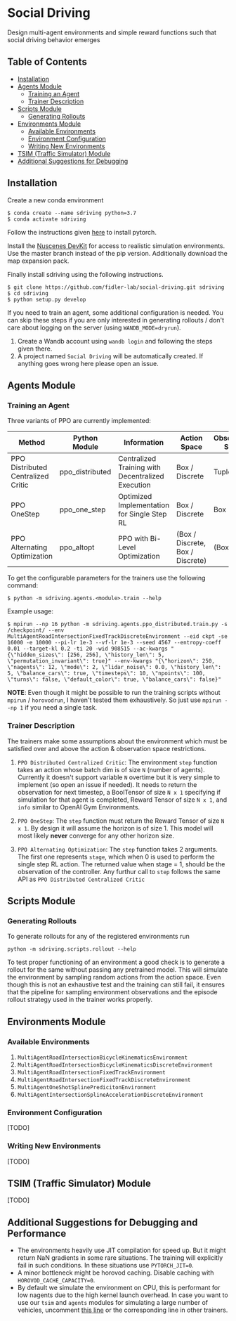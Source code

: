 # Social Driving
Design multi-agent environments and simple reward functions such that social driving behavior emerges

## Table of Contents

* [Installation](#installation)
* [Agents Module](#agents-module)
    * [Training an Agent](#training-an-agent)
    * [Trainer Description](#trainer-description)
* [Scripts Module](#scripts-module)
    * [Generating Rollouts](#generating-rollouts)
* [Environments Module](#environments-module)
    * [Available Environments](#available-environments)
    * [Environment Configuration](#environment-configuration)
    * [Writing New Environments](#writing-new-environments)
* [TSIM (Traffic Simulator) Module](#tsim-traffic-simulator-module)
* [Additional Suggestions for Debugging](#additional-suggestions-for-debugging)

## Installation

Create a new conda environment

```
$ conda create --name sdriving python=3.7
$ conda activate sdriving
```

Follow the instructions given [here](https://pytorch.org/get-started/locally/) to install pytorch.

Install the [Nuscenes DevKit](https://github.com/nutonomy/nuscenes-devkit/) for access to realistic simulation environments. Use the master branch instead of the pip version. Additionally download the map expansion pack.

Finally install sdriving using the following instructions.

```
$ git clone https://github.com/fidler-lab/social-driving.git sdriving
$ cd sdriving
$ python setup.py develop
```

If you need to train an agent, some additional configuration is needed. You can skip these steps if you are only interested in generating rollouts / don't care about logging on the server (using `WANDB_MODE=dryrun`).

1. Create a Wandb account using `wandb login` and following the steps given there.
2. A project named `Social Driving` will be automatically created. If anything goes wrong here please open an issue.

## Agents Module

### Training an Agent

Three variants of PPO are currently implemented:

| Method                             | Python Module   | Information                                       | Action Space                     | Observation Space | Compatible Environments |
|------------------------------------|-----------------|---------------------------------------------------|----------------------------------|-------------------|-------------------------|
| PPO Distributed Centralized Critic | ppo_distributed | Centralized Training with Decentralized Execution | Box / Discrete                   | Tuple             | 1, 2, 3, 4              |
| PPO OneStep                        | ppo_one_step    | Optimized Implementation for Single Step RL       | Box / Discrete                   | Box               | 5                       |
| PPO Alternating Optimization       | ppo_altopt      | PPO with Bi-Level Optimization                    | (Box / Discrete, Box / Discrete) | (Box, Tuple)      | 6                       |


To get the configurable parameters for the trainers use the following command:

```
$ python -m sdriving.agents.<module>.train --help
```

Example usage:

```
$ mpirun --np 16 python -m sdriving.agents.ppo_distributed.train.py -s /checkpoint/ --env MultiAgentRoadIntersectionFixedTrackDiscreteEnvironment --eid ckpt -se 16000 -e 10000 --pi-lr 1e-3 --vf-lr 1e-3 --seed 4567 --entropy-coeff 0.01 --target-kl 0.2 -ti 20 -wid 908515 --ac-kwargs "{\"hidden_sizes\": [256, 256], \"history_len\": 5, \"permutation_invariant\": true}" --env-kwargs "{\"horizon\": 250, \"nagents\": 12, \"mode\": 2, \"lidar_noise\": 0.0, \"history_len\": 5, \"balance_cars\": true, \"timesteps\": 10, \"npoints\": 100, \"turns\": false, \"default_color\": true, \"balance_cars\": false}"
```

**NOTE**: Even though it might be possible to run the training scripts without `mpirun` / `horovodrun`, I haven't tested them exhaustively. So just use `mpirun --np 1` if you need a single task.

### Trainer Description

The trainers make some assumptions about the environment which must be satisfied over and above the action & observation space restrictions.

1. `PPO Distributed Centralized Critic`: The environment `step` function takes an action whose batch dim is of size `N` (number of agents). Currently it doesn't support variable `N` overtime but it is very simple to implement (so open an issue if needed). It needs to return the observation for next timestep, a BoolTensor of size `N x 1` specifying if simulation for that agent is completed, Reward Tensor of size `N x 1`, and `info` similar to OpenAI Gym Environments.

2. `PPO OneStep`: The `step` function must return the Reward Tensor of size `N x 1`. By design it will assume the horizon is of size 1. This model will most likely **never** converge for any other horizon size.

3. `PPO Alternating Optimization`: The `step` function takes 2 arguments. The first one represents `stage`, which when 0 is used to perform the single step RL action. The returned value when stage = 1, should be the observation of the controller. Any furthur call to `step` follows the same API as `PPO Distributed Centralized Critic`

## Scripts Module

### Generating Rollouts

To generate rollouts for any of the registered environments run

```
python -m sdriving.scripts.rollout --help
```

To test proper functioning of an environment a good check is to generate a rollout for the same without passing any pretrained model. This will simulate the environment by sampling random actions from the action space. Even though this is not an exhaustive test and the training can still fail, it ensures that the pipeline for sampling environment observations and the episode rollout strategy used in the trainer works properly.

## Environments Module

### Available Environments

1. `MultiAgentRoadIntersectionBicycleKinematicsEnvironment`
2. `MultiAgentRoadIntersectionBicycleKinematicsDiscreteEnvironment`
3. `MultiAgentRoadIntersectionFixedTrackEnvironment`
4. `MultiAgentRoadIntersectionFixedTrackDiscreteEnvironment`
5. `MultiAgentOneShotSplinePredicitonEnvironment`
6. `MultiAgentIntersectionSplineAccelerationDiscreteEnvironment`

### Environment Configuration

[TODO]

### Writing New Environments

[TODO]

## TSIM (Traffic Simulator) Module

[TODO]

## Additional Suggestions for Debugging and Performance

* The environments heavily use JIT compilation for speed up. But it might return NaN gradients in some rare situations. The training will explicitly fail in such conditions. In these situations use `PYTORCH_JIT=0`.
* A minor bottleneck might be horovod caching. Disable caching with `HOROVOD_CACHE_CAPACITY=0`.
* By default we simulate the environment on CPU, this is performant for low nagents due to the high kernel launch overhead. In case you want to use our `tsim` and `agents` modules for simulating a large number of vehicles, uncomment [this line](https://github.com/fidler-lab/social-driving/blob/b59dede27ebfed22e2c41165a79b8fce95f308da/sdriving/agents/ppo_distributed/ppo.py#L73) or the corresponding line in other trainers.
